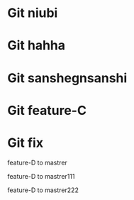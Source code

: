 # Git niubi
# Git hahha
# Git sanshegnsanshi
# Git feature-C
# Git fix


feature-D to mastrer

feature-D to mastrer111

feature-D to mastrer222